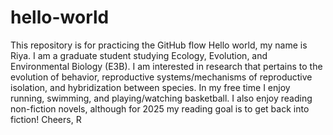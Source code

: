 # hello-world
This repository is for practicing the GitHub flow 
Hello world, my name is Riya. I am a graduate student studying Ecology, Evolution, and Environmental Biology (E3B). I am interested in research that pertains to the evolution of behavior, reproductive systems/mechanisms of reproductive isolation, and hybridization between species. In my free time I enjoy running, swimming, and playing/watching basketball. I also enjoy reading non-fiction novels, although for 2025 my reading goal is to get back into fiction! Cheers,
R
